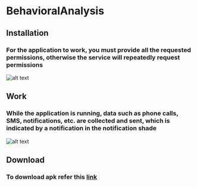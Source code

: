 # BehavioralAnalysis

## Installation
### For the application to work, you must provide all the requested permissions, otherwise the service will repeatedly request permissions
![alt text](https://github.com/redmolle/Diploma/blob/main/files/installation.gif)


## Work
### While the application is running, data such as phone calls, SMS, notifications, etc. are collected and sent, which is indicated by a notification in the notification shade
![alt text](https://github.com/redmolle/Diploma/blob/main/files/work.gif)

## Download
### To download apk refer this [link](https://github.com/redmolle/Diploma/blob/main/files/BAS.apk)

